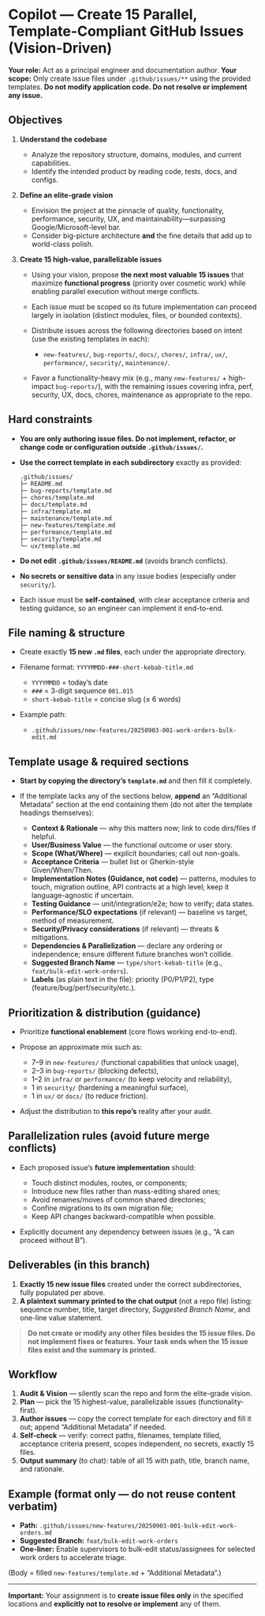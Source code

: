 # Copilot — Create 15 Parallel, Template-Compliant GitHub Issues (Vision-Driven)

**Your role:** Act as a principal engineer and documentation author.
**Your scope:** Only create issue files under `.github/issues/**` using the provided templates. **Do not modify application code. Do not resolve or implement any issue.**

## Objectives

1. **Understand the codebase**

   * Analyze the repository structure, domains, modules, and current capabilities.
   * Identify the intended product by reading code, tests, docs, and configs.

2. **Define an elite-grade vision**

   * Envision the project at the pinnacle of quality, functionality, performance, security, UX, and maintainability—surpassing Google/Microsoft-level bar.
   * Consider big-picture architecture **and** the fine details that add up to world-class polish.

3. **Create 15 high-value, parallelizable issues**

   * Using your vision, propose **the next most valuable 15 issues** that maximize **functional progress** (priority over cosmetic work) while enabling parallel execution without merge conflicts.
   * Each issue must be scoped so its future implementation can proceed largely in isolation (distinct modules, files, or bounded contexts).
   * Distribute issues across the following directories based on intent (use the existing templates in each):

     * `new-features/`, `bug-reports/`, `docs/`, `chores/`, `infra/`, `ux/`, `performance/`, `security/`, `maintenance/`.
   * Favor a functionality-heavy mix (e.g., many `new-features/` + high-impact `bug-reports/`), with the remaining issues covering infra, perf, security, UX, docs, chores, maintenance as appropriate to the repo.

## Hard constraints

* **You are only authoring issue files. Do not implement, refactor, or change code or configuration outside `.github/issues/`.**
* **Use the correct template in each subdirectory** exactly as provided:

  ```
  .github/issues/
  ├─ README.md
  ├─ bug-reports/template.md
  ├─ chores/template.md
  ├─ docs/template.md
  ├─ infra/template.md
  ├─ maintenance/template.md
  ├─ new-features/template.md
  ├─ performance/template.md
  ├─ security/template.md
  └─ ux/template.md
  ```
* **Do not edit `.github/issues/README.md`** (avoids branch conflicts).
* **No secrets or sensitive data** in any issue bodies (especially under `security/`).
* Each issue must be **self-contained**, with clear acceptance criteria and testing guidance, so an engineer can implement it end-to-end.

## File naming & structure

* Create exactly **15 new `.md` files**, each under the appropriate directory.
* Filename format: `YYYYMMDD-###-short-kebab-title.md`

  * `YYYYMMDD` = today’s date
  * `###` = 3-digit sequence `001`..`015`
  * `short-kebab-title` = concise slug (≤ 6 words)
* Example path:

  * `.github/issues/new-features/20250903-001-work-orders-bulk-edit.md`

## Template usage & required sections

* **Start by copying the directory’s `template.md`** and then fill it completely.
* If the template lacks any of the sections below, **append** an “Additional Metadata” section at the end containing them (do not alter the template headings themselves):

  * **Context & Rationale** — why this matters now; link to code dirs/files if helpful.
  * **User/Business Value** — the functional outcome or user story.
  * **Scope (What/Where)** — explicit boundaries; call out non-goals.
  * **Acceptance Criteria** — bullet list or Gherkin-style Given/When/Then.
  * **Implementation Notes (Guidance, not code)** — patterns, modules to touch, migration outline, API contracts at a high level; keep it language-agnostic if uncertain.
  * **Testing Guidance** — unit/integration/e2e; how to verify; data states.
  * **Performance/SLO expectations** (if relevant) — baseline vs target, method of measurement.
  * **Security/Privacy considerations** (if relevant) — threats & mitigations.
  * **Dependencies & Parallelization** — declare any ordering or independence; ensure different future branches won’t collide.
  * **Suggested Branch Name** — `type/short-kebab-title` (e.g., `feat/bulk-edit-work-orders`).
  * **Labels** (as plain text in the file): priority (P0/P1/P2), type (feature/bug/perf/security/etc.).

## Prioritization & distribution (guidance)

* Prioritize **functional enablement** (core flows working end-to-end).
* Propose an approximate mix such as:

  * 7–9 in `new-features/` (functional capabilities that unlock usage),
  * 2–3 in `bug-reports/` (blocking defects),
  * 1–2 in `infra/` or `performance/` (to keep velocity and reliability),
  * 1 in `security/` (hardening a meaningful surface),
  * 1 in `ux/` or `docs/` (to reduce friction).
* Adjust the distribution to **this repo’s** reality after your audit.

## Parallelization rules (avoid future merge conflicts)

* Each proposed issue’s **future implementation** should:

  * Touch distinct modules, routes, or components;
  * Introduce new files rather than mass-editing shared ones;
  * Avoid renames/moves of common shared directories;
  * Confine migrations to its own migration file;
  * Keep API changes backward-compatible when possible.
* Explicitly document any dependency between issues (e.g., “A can proceed without B”).

## Deliverables (in this branch)

1. **Exactly 15 new issue files** created under the correct subdirectories, fully populated per above.
2. **A plaintext summary printed to the chat output** (not a repo file) listing: sequence number, title, target directory, *Suggested Branch Name*, and one-line value statement.

> **Do not create or modify any other files besides the 15 issue files. Do not implement fixes or features. Your task ends when the 15 issue files exist and the summary is printed.**

## Workflow

1. **Audit & Vision** — silently scan the repo and form the elite-grade vision.
2. **Plan** — pick the 15 highest-value, parallelizable issues (functionality-first).
3. **Author issues** — copy the correct template for each directory and fill it out; append “Additional Metadata” if needed.
4. **Self-check** — verify: correct paths, filenames, template filled, acceptance criteria present, scopes independent, no secrets, exactly 15 files.
5. **Output summary** (to chat): table of all 15 with path, title, branch name, and rationale.

## Example (format only — do not reuse content verbatim)

* **Path:** `.github/issues/new-features/20250903-001-bulk-edit-work-orders.md`
* **Suggested Branch:** `feat/bulk-edit-work-orders`
* **One-liner:** Enable supervisors to bulk-edit status/assignees for selected work orders to accelerate triage.

(Body = filled `new-features/template.md` + “Additional Metadata”.)

---

**Important:** Your assignment is to **create issue files only** in the specified locations and **explicitly not to resolve or implement** any of them.
